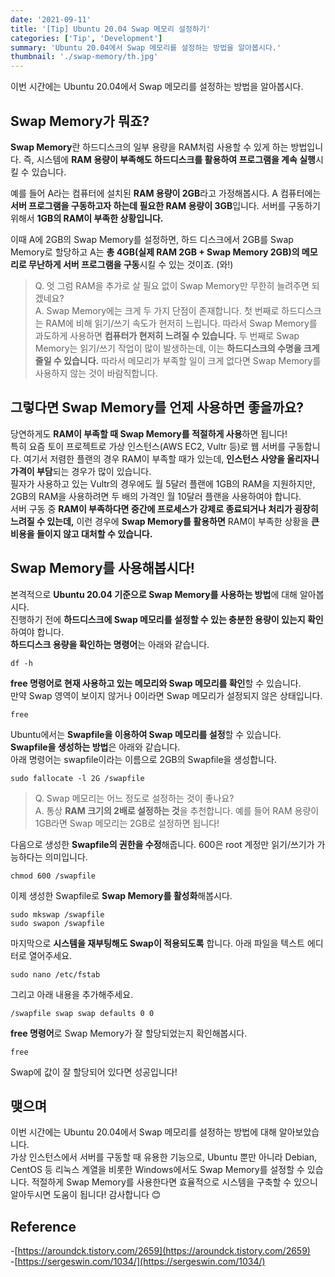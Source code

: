 ```yaml
---
date: '2021-09-11'
title: '[Tip] Ubuntu 20.04 Swap 메모리 설정하기'
categories: ['Tip', 'Development']
summary: 'Ubuntu 20.04에서 Swap 메모리를 설정하는 방법을 알아봅시다.'
thumbnail: './swap-memory/th.jpg'
---
```


이번 시간에는 Ubuntu 20.04에서 Swap 메모리를 설정하는 방법을 알아봅시다.


## Swap Memory가 뭐죠?
**Swap Memory**란 하드디스크의 일부 용량을 RAM처럼 사용할 수 있게 하는 방법입니다.
즉, 시스템에 **RAM 용량이 부족해도 하드디스크를 활용하여 프로그램을 계속 실행**시킬 수 있습니다.  

예를 들어 A라는 컴퓨터에 설치된 **RAM 용량이 2GB**라고 가정해봅시다.
A 컴퓨터에는 **서버 프로그램을 구동하고자 하는데 필요한 RAM 용량이 3GB**입니다. 서버를 구동하기 위해서 **1GB의 RAM이 부족한 상황입니다.**

이때 A에 2GB의 Swap Memory를 설정하면, 하드 디스크에서 2GB를 Swap Memory로 할당하고 A는 **총 4GB(실제 RAM 2GB + Swap Memory 2GB)의 메모리로 무난하게 서버 프로그램을 구동**시킬 수 있는 것이죠. (와!)

> Q. 엇 그럼 RAM을 추가로 살 필요 없이 Swap Memory만 무한히 늘려주면 되겠네요?  
> A. Swap Memory에는 크게 두 가지 단점이 존재합니다. 첫 번째로 하드디스크는 RAM에 비해 읽기/쓰기 속도가 현저히 느립니다. 따라서 Swap Memory를 과도하게 사용하면 **컴퓨터가 현저히 느려질 수 있습니다.** 두 번째로 Swap Memory는 읽기/쓰기 작업이 많이 발생하는데, 이는 **하드디스크의 수명을 크게 줄일 수 있습니다.** 따라서 메모리가 부족할 일이 크게 없다면 Swap Memory를 사용하지 않는 것이 바람직합니다.  

## 그렇다면 Swap Memory를 언제 사용하면 좋을까요?
당연하게도 **RAM이 부족할 때 Swap Memory를 적절하게 사용**하면 됩니다!  
특히 요즘 토이 프로젝트로 가상 인스턴스(AWS EC2, Vultr 등)로 웹 서버를 구동합니다.
여기서 저렴한 플랜의 경우 RAM이 부족할 때가 있는데, **인스턴스 사양을 올리자니 가격이 부담**되는 경우가 많이 있습니다.  
필자가 사용하고 있는 Vultr의 경우에도 월 5달러 플랜에 1GB의 RAM을 지원하지만, 2GB의 RAM을 사용하려면 두 배의 가격인 월 10달러 플랜을 사용하여야 합니다.  
서버 구동 중 **RAM이 부족하다면 중간에 프로세스가 강제로 종료되거나 처리가 굉장히 느려질 수 있는데,** 이런 경우에 **Swap Memory를 활용하면** RAM이 부족한 상황을 **큰 비용을 들이지 않고 대처할 수 있습니다.**

## Swap Memory를 사용해봅시다!  

본격적으로 **Ubuntu 20.04 기준으로 Swap Memory를 사용하는 방법**에 대해 알아봅시다.  
진행하기 전에 **하드디스크에 Swap 메모리를 설정할 수 있는 충분한 용량이 있는지 확인**하여야 합니다.  
**하드디스크 용량을 확인하는 명령어**는 아래와 같습니다.  
```shell
df -h
```  

**free 명령어로 현재 사용하고 있는 메모리와 Swap 메모리를 확인**할 수 있습니다.  
만약 Swap 영역이 보이지 않거나 0이라면 Swap 메모리가 설정되지 않은 상태입니다.  
```shell
free
```

Ubuntu에서는 **Swapfile을 이용하여 Swap 메모리를 설정**할 수 있습니다.  
**Swapfile을 생성하는 방법**은 아래와 같습니다.  
아래 명령어는 swapfile이라는 이름으로 2GB의 Swapfile을 생성합니다.  

```
sudo fallocate -l 2G /swapfile
```

> Q. Swap 메모리는 어느 정도로 설정하는 것이 좋나요?  
> A. 통상 **RAM 크기의 2배로 설정하는 것**을 추천합니다. 예를 들어 RAM 용량이 1GB라면 Swap 메모리는 2GB로 설정하면 됩니다! 


다음으로 생성한 **Swapfile의 권한을 수정**해줍니다. 600은 root 계정만 읽기/쓰기가 가능하다는 의미입니다.
```shell
chmod 600 /swapfile
```

이제 생성한 Swapfile로 **Swap Memory를 활성화**해봅시다.
```shell
sudo mkswap /swapfile
sudo swapon /swapfile
```

마지막으로 **시스템을 재부팅해도 Swap이 적용되도록** 합니다.
아래 파일을 텍스트 에디터로 열어주세요.
```shell
sudo nano /etc/fstab
```
그리고 아래 내용을 추가해주세요.
```shell
/swapfile swap swap defaults 0 0
```

**free 명령어**로 Swap Memory가 잘 할당되었는지 확인해봅시다.
```shell
free
```  

Swap에 값이 잘 할당되어 있다면 성공입니다!

## 맺으며
이번 시간에는 Ubuntu 20.04에서 Swap 메모리를 설정하는 방법에 대해 알아보았습니다.  
가상 인스턴스에서 서버를 구동할 때 유용한 기능으로, Ubuntu 뿐만 아니라 Debian, CentOS 등 리눅스 계열을 비롯한 Windows에서도 Swap Memory를 설정할 수 있습니다. 적절하게 Swap Memory를 사용한다면 효율적으로 시스템을 구축할 수 있으니 알아두시면 도움이 됩니다! 감사합니다 😊 




## Reference
-[https://aroundck.tistory.com/2659](https://aroundck.tistory.com/2659)  
-[https://sergeswin.com/1034/](https://sergeswin.com/1034/)

